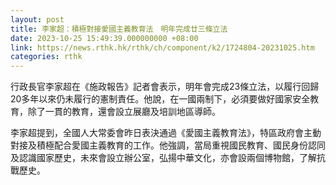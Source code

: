 ```yaml
---
layout: post
title: 李家超：積極對接愛國主義教育法　明年完成廿三條立法
date: 2023-10-25 15:49:39.000000000 +08:00
link: https://news.rthk.hk/rthk/ch/component/k2/1724804-20231025.htm
categories: rthk
---
```


行政長官李家超在《施政報告》記者會表示，明年會完成23條立法，以履行回歸20多年以來仍未履行的憲制責任。他說，在一國兩制下，必須要做好國家安全教育，除了一貫的教育，還會設立展廳及培訓地區導師。

李家超提到，全國人大常委會昨日表決通過《愛國主義教育法》，特區政府會主動對接及積極配合愛國主義教育的工作。他強調，當局重視國民教育、國民身份認同及認識國家歷史，未來會設立辦公室，弘揚中華文化，亦會設兩個博物館，了解抗戰歷史。
